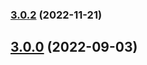 

### [3.0.2](https://github.com/bentzibentz/tailwindcss-animate.css/compare/v3.0.1...v3.0.2) (2022-11-21)

## [3.0.0](https://github.com/bentzibentz/tailwindcss-animate.css/compare/v1.0.8...v3.0.0) (2022-09-03)